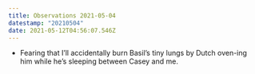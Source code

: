 ```yaml
---
title: Observations 2021-05-04
datestamp: "20210504"
date: 2021-05-12T04:56:07.546Z
---
```

- Fearing that I’ll accidentally burn Basil’s tiny lungs by Dutch oven-ing him while he’s sleeping between Casey and me.